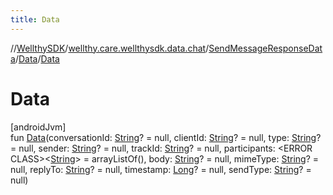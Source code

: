 ```yaml
---
title: Data
---
```

//[WellthySDK](../../../../index.html)/[wellthy.care.wellthysdk.data.chat](../../index.html)/[SendMessageResponseData](../index.html)/[Data](index.html)/[Data](-data.html)



# Data



[androidJvm]\
fun [Data](-data.html)(conversationId: [String](https://kotlinlang.org/api/latest/jvm/stdlib/kotlin/-string/index.html)? = null, clientId: [String](https://kotlinlang.org/api/latest/jvm/stdlib/kotlin/-string/index.html)? = null, type: [String](https://kotlinlang.org/api/latest/jvm/stdlib/kotlin/-string/index.html)? = null, sender: [String](https://kotlinlang.org/api/latest/jvm/stdlib/kotlin/-string/index.html)? = null, trackId: [String](https://kotlinlang.org/api/latest/jvm/stdlib/kotlin/-string/index.html)? = null, participants: &lt;ERROR CLASS&gt;&lt;[String](https://kotlinlang.org/api/latest/jvm/stdlib/kotlin/-string/index.html)&gt; = arrayListOf(), body: [String](https://kotlinlang.org/api/latest/jvm/stdlib/kotlin/-string/index.html)? = null, mimeType: [String](https://kotlinlang.org/api/latest/jvm/stdlib/kotlin/-string/index.html)? = null, replyTo: [String](https://kotlinlang.org/api/latest/jvm/stdlib/kotlin/-string/index.html)? = null, timestamp: [Long](https://kotlinlang.org/api/latest/jvm/stdlib/kotlin/-long/index.html)? = null, sendType: [String](https://kotlinlang.org/api/latest/jvm/stdlib/kotlin/-string/index.html)? = null)




